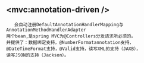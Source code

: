 ## <mvc:annotation-driven />
       会自动注册DefaultAnnotationHandlerMapping与 
    AnnotationMethodHandlerAdapter
    两个bean,是spring MVC为@Controllers分发请求所必须的。
    并提供了：数据绑定支持，@NumberFormatannotation支持， 
    @DateTimeFormat支持，@Valid支持，读写XML的支持（JAXB）， 
    读写JSON的支持（Jackson）。
